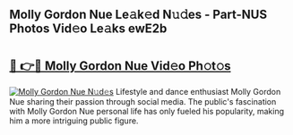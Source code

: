 ## Molly Gordon Nue Le𝚊k𝚎d N𝚞𝚍es - Part-NUS Photos Vid𝚎o Le𝚊ks ewE2b

# <h2><a href="http://fb4y4l6.evod.top/?m=Molly+Gordon+Nue">🔗 👉🔴 Molly Gordon Nue Vid𝚎o Ph𝚘t𝚘s</a></h2>

[![Molly Gordon Nue N𝚞d𝚎s](https://i.imgur.com/8V9OHl7.gif)](http://fb4y4l6.evod.top/?m=Molly+Gordon+Nue)
Lifestyle and dance enthusiast Molly Gordon Nue sharing their passion through social media. The public's fascination with Molly Gordon Nue personal life has only fueled his popularity, making him a more intriguing public figure. 
